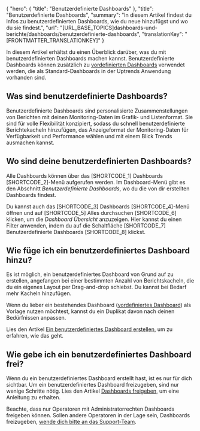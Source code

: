 {
  "hero": {
    "title": "Benutzerdefinierte Dashboards"
  },
  "title": "Benutzerdefinierte Dashboards",
  "summary": "In diesem Artikel findest du Infos zu benutzerdefinierten Dashboards, wie du neue hinzufügst und wo du sie findest.",
  "url": "[URL_BASE_TOPICS]dashboards-und-berichte/dashboards/benutzerdefinierte-dashboards",
  "translationKey": "[FRONTMATTER_TRANSLATIONKEY]"
}

In diesem Artikel erhältst du einen Überblick darüber, was du mit benutzerdefinierten Dashboards machen kannst. Benutzerdefinierte Dashboards können zusätzlich zu [vordefinierten Dashboards]([LINK_URL_1]) verwendet werden, die als Standard-Dashboards in der Uptrends Anwendung vorhanden sind.

## Was sind benutzerdefinierte Dashboards?

Benutzerdefinierte Dashboards sind personalisierte Zusammenstellungen von Berichten mit deinen Monitoring-Daten im Grafik- und Listenformat. Sie sind für volle Flexibilität konzipiert, sodass du schnell benutzerdefinierte Berichtekacheln hinzufügen, das Anzeigeformat der Monitoring-Daten für Verfügbarkeit und Performance wählen und mit einem Blick Trends ausmachen kannst.

## Wo sind deine benutzerdefinierten Dashboards?

Alle Dashboards können über das [SHORTCODE_1] Dashboards [SHORTCODE_2]-Menü aufgerufen werden. Im Dashboard-Menü gibt es den Abschnitt *Benutzerdefinierte Dashboards*, wo du die von dir erstellten Dashboards findest.

Du kannst auch das [SHORTCODE_3] Dashboards [SHORTCODE_4]-Menü öffnen und auf [SHORTCODE_5] Alles durchsuchen [SHORTCODE_6] klicken, um die *Dashboard Übersicht* anzuzeigen. Hier kannst du einen Filter anwenden, indem du auf die Schaltfläche [SHORTCODE_7] Benutzerdefinierte Dashboards [SHORTCODE_8] klickst.

## Wie füge ich ein benutzerdefiniertes Dashboard hinzu?

Es ist möglich, ein benutzerdefiniertes Dashboard von Grund auf zu erstellen, angefangen bei einer bestimmten Anzahl von Berichtskacheln, die du ein eigenes Layout per Drag-and-drop schiebst. Du kannst bei Bedarf mehr Kacheln hinzufügen.

Wenn du lieber ein bestehendes Dashboard ([vordefiniertes Dashboard]([LINK_URL_2])) als Vorlage nutzen möchtest, kannst du ein Duplikat davon nach deinen Bedürfnissen anpassen.

Lies den Artikel [Ein benutzerdefiniertes Dashboard erstellen]([LINK_URL_3]), um zu erfahren, wie das geht.

## Wie gebe ich ein benutzerdefiniertes Dashboard frei?

Wenn du ein benutzerdefiniertes Dashboard erstellt hast, ist es nur für dich sichtbar. Um ein benutzerdefiniertes Dashboard freizugeben, sind nur wenige Schritte nötig. Lies den Artikel [Dashboards freigeben]([LINK_URL_4]), um eine Anleitung zu erhalten.

Beachte, dass nur Operatoren mit Administratorrechten Dashboards freigeben können. Sollen andere Operatoren in der Lage sein, Dashboards freizugeben, [wende dich bitte an das Support-Team]([LINK_URL_5]).
